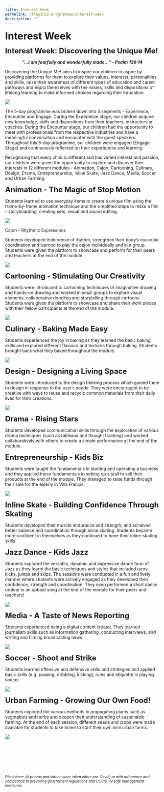 ```yaml
---
title: Interest Week
permalink: /flagship-programmes/interest-week
description: ""
---
```

**<font size=6>Interest Week</font>**

**<font size=5>Interest Week: Discovering the Unique Me!</font>**

<center>
	
**_“…I am fearfully and wonderfully made…” - Psalm 139:14_**
	
</center>

Discovering the Unique Me! aims to inspire our children to aspire by providing platforms for them to explore their values, interests, personalities and skills, raise their awareness of different types of education and career pathways and equip themselves with the values, skills and dispositions of lifelong learning to make informed choices regarding their education.

![](/images/Flagship%20Programmes/Interest%20Week%201.jpeg)


The 5-day programme was broken down into 3 segments - Experience, Encounter and Engage. During the Experience stage, our children acquire new knowledge, skills and dispositions from their teachers, instructors or coaches. During the Encounter stage, our children had the opportunity to meet with professionals from the respective industries and have a meaningful conversation and encounter with the guest speakers. Throughout this 5-day programme, our children were engaged (Engage Stage) and continuously reflected on their experiences and learning. 

  

Recognising that every child is different and has varied interest and passion, our children were given the opportunity to explore and discover their interests in 12 different modules - Animation, Cajon, Cartooning, Culinary, Design, Drama, Entrepreneurship, Inline Skate, Jazz Dance, Media, Soccer and Urban Farming.

  
**<font size=5>Animation - The Magic of Stop Motion</font>**


Students learned to use everyday items to create a unique film using the frame-by-frame animation technique and the simplified steps to make a film - storyboarding, creating sets, visual and sound editing.


![](/images/Flagship%20Programmes/Interest%20Week%202.jpeg)

Cajon - Rhythmic Expressions  

Students developed their sense of rhythm, strengthen their body’s muscular coordination and learned to play the cajon individually and in a group. Students were given the platform to showcase and perform for their peers and teachers at the end of the module.

![](/images/Flagship%20Programmes/Interest%20Week%203.jpg)


**<font size=5>Cartooning - Stimulating Our Creativity</font>**


Students were introduced to cartooning techniques of imaginative drawing and hands-on drawing and worked in small groups to explore visual elements, collaborative doodling and storytelling through cartoons. Students were given the platform to showcase and share their work pieces with their fellow participants at the end of the module.

![](/images/Flagship%20Programmes/Interest%20Week%204.jpg)

**<font size=5>Culinary - Baking Made Easy</font>**

Students experienced the joy in baking as they learned the basic baking skills and explored different flavours and textures through baking. Students brought back what they baked throughout the module.

![](/images/Flagship%20Programmes/Interest%20Week%205.jpeg)

**<font size=5>Design - Designing a Living Space</font>**

Students were introduced to the design thinking process which guided them to design in response to the user’s needs. They were encouraged to be creative with ways to reuse and recycle common materials from their daily lives for their creations.

![](/images/Flagship%20Programmes/Interest%20Week%206.jpg)

**<font size=5>Drama - Rising Stars</font>**

Students developed communication skills through the exploration of various drama techniques (such as tableaux and thought tracking) and worked collaboratively with others to create a simple performance at the end of the module.

  

  

  **<font size=5>Entrepreneurship - Kids Biz</font>**


Students were taught the fundamentals in starting and operating a business and they applied these fundamentals in setting up a stall to sell their products at the end of the module. They managed to raise funds through their sale for the elderly in Villa Francis.


![](/images/Flagship%20Programmes/Interest%20Week%207.jpeg)

  **<font size=5>Inline Skate - Building Confidence Through Skating</font>**

Students developed their muscle endurance and strength, and achieved better balance and coordination through inline skating. Students became more confident in themselves as they continued to hone their inline-skating skills.

  
 **<font size=5>Jazz Dance - Kids Jazz</font>**

Students explored the versatile, dynamic and expressive dance form of Jazz as they learnt the basic techniques and styles that included turns, kicks, jumps and skips. The sessions were conducted in a fun and lively manner where students were actively engaged as they developed their confidence, strength and coordination. They even performed a short dance routine to an upbeat song at the end of the module for their peers and teachers!

![](/images/Flagship%20Programmes/Interest%20Week%208.jpg)

 **<font size=5>Media - A Taste of News Reporting</font>**


Students experienced being a digital content creator. They learned journalism skills such as information gathering, conducting interviews, and writing and filming broadcasting news.


![](/images/Flagship%20Programmes/Interest%20Week%209.jpg)

 **<font size=5>Soccer - Shoot and Strike</font>**


Students learned offensive and defensive skills and strategies and applied basic skills (e.g. passing, dribbling, kicking), rules and etiquette in playing soccer.

![](/images/Flagship%20Programmes/Interest%20Week%2010.jpg)

 **<font size=5>Urban Farming - Growing Our Own Food!</font>**


Students explored the various methods in propagating plants such as vegetables and herbs and deepen their understanding of sustainable farming. At the end of each session, different seeds and crops were made available for students to take home to start their own mini urban farms.

![](/images/Flagship%20Programmes/Interest%20Week%2011.jpeg)

<br><br><br><br><br><br>
<sup>_Disclaimer: All photos and videos were taken either pre-Covid, or with adherence and compliance to prevailing government regulations and COVID-19 safe management measures._</sup>